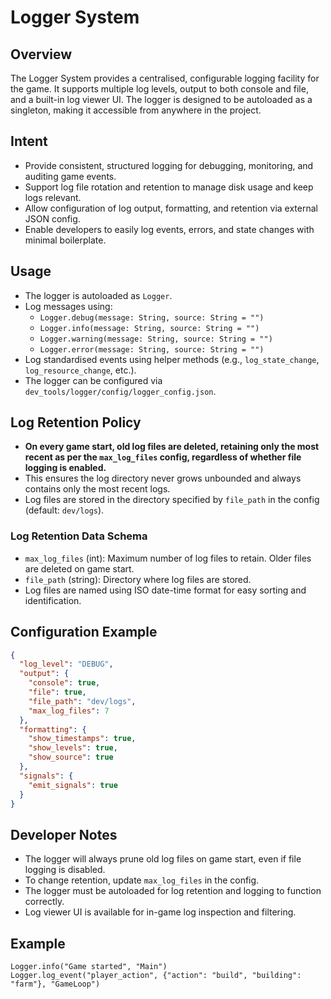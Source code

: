 # Logger System

## Overview
The Logger System provides a centralised, configurable logging facility for the game. It supports multiple log levels, output to both console and file, and a built-in log viewer UI. The logger is designed to be autoloaded as a singleton, making it accessible from anywhere in the project.

## Intent
- Provide consistent, structured logging for debugging, monitoring, and auditing game events.
- Support log file rotation and retention to manage disk usage and keep logs relevant.
- Allow configuration of log output, formatting, and retention via external JSON config.
- Enable developers to easily log events, errors, and state changes with minimal boilerplate.

## Usage
- The logger is autoloaded as `Logger`.
- Log messages using:
  - `Logger.debug(message: String, source: String = "")`
  - `Logger.info(message: String, source: String = "")`
  - `Logger.warning(message: String, source: String = "")`
  - `Logger.error(message: String, source: String = "")`
- Log standardised events using helper methods (e.g., `log_state_change`, `log_resource_change`, etc.).
- The logger can be configured via `dev_tools/logger/config/logger_config.json`.

## Log Retention Policy
- **On every game start, old log files are deleted, retaining only the most recent as per the `max_log_files` config, regardless of whether file logging is enabled.**
- This ensures the log directory never grows unbounded and always contains only the most recent logs.
- Log files are stored in the directory specified by `file_path` in the config (default: `dev/logs`).

### Log Retention Data Schema
- `max_log_files` (int): Maximum number of log files to retain. Older files are deleted on game start.
- `file_path` (string): Directory where log files are stored.
- Log files are named using ISO date-time format for easy sorting and identification.

## Configuration Example
```json
{
  "log_level": "DEBUG",
  "output": {
    "console": true,
    "file": true,
    "file_path": "dev/logs",
    "max_log_files": 7
  },
  "formatting": {
    "show_timestamps": true,
    "show_levels": true,
    "show_source": true
  },
  "signals": {
    "emit_signals": true
  }
}
```

## Developer Notes
- The logger will always prune old log files on game start, even if file logging is disabled.
- To change retention, update `max_log_files` in the config.
- The logger must be autoloaded for log retention and logging to function correctly.
- Log viewer UI is available for in-game log inspection and filtering.

## Example
```gdscript
Logger.info("Game started", "Main")
Logger.log_event("player_action", {"action": "build", "building": "farm"}, "GameLoop")
``` 